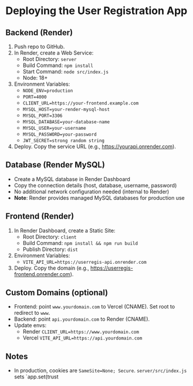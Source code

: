 # Deploying the User Registration App

## Backend (Render)
1. Push repo to GitHub.
2. In Render, create a Web Service:
   - Root Directory: `server`
   - Build Command: `npm install`
   - Start Command: `node src/index.js`
   - Node: 18+
3. Environment Variables:
   - `NODE_ENV=production`
   - `PORT=4000`
   - `CLIENT_URL=https://your-frontend.example.com`
   - `MYSQL_HOST=your-render-mysql-host`
   - `MYSQL_PORT=3306`
   - `MYSQL_DATABASE=your-database-name`
   - `MYSQL_USER=your-username`
   - `MYSQL_PASSWORD=your-password`
   - `JWT_SECRET=strong random string`
4. Deploy. Copy the service URL (e.g., https://yourapi.onrender.com).

## Database (Render MySQL)
- Create a MySQL database in Render Dashboard
- Copy the connection details (host, database, username, password)
- No additional network configuration needed (internal to Render)
- **Note**: Render provides managed MySQL databases for production use

## Frontend (Render)
1. In Render Dashboard, create a Static Site:
   - Root Directory: `client`
   - Build Command: `npm install && npm run build`
   - Publish Directory: `dist`
2. Environment Variables:
   - `VITE_API_URL=https://userregis-api.onrender.com`
3. Deploy. Copy the domain (e.g., https://userregis-frontend.onrender.com).

## Custom Domains (optional)
- Frontend: point `www.yourdomain.com` to Vercel (CNAME). Set root to redirect to `www`.
- Backend: point `api.yourdomain.com` to Render (CNAME).
- Update envs:
  - Render `CLIENT_URL=https://www.yourdomain.com`
  - Vercel `VITE_API_URL=https://api.yourdomain.com`

## Notes
- In production, cookies are `SameSite=None; Secure`. `server/src/index.js` sets `app.set(trust
